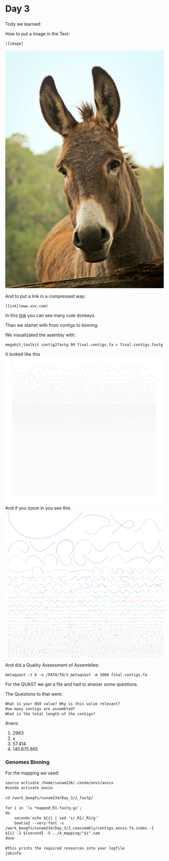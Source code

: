 # Day 3
### 

Tody we learned:

How to put a image in the Text:
```
![image]
```
![donkey](./images/licensed-image.jpeg)

And to put a link in a compressed way:
```
[link](www.xxx.com)
```

In this [link](https://www.google.com/search?q=esel&client=firefox-b-lm&source=lnms&tbm=isch&sa=X&ved=2ahUKEwiL0r3usOL8AhUyRvEDHTEdBbsQ_AUoAXoECAEQAw&biw=1920&bih=927&dpr=1) you can see many cute donkeys.

Than we startet with from contigs to binning:

We visualizated the asembly with:
```
megahit_toolkit contig2fastg 99 final.contigs.fa > final.contigs.fastg                   
```
It looked like this ![image](graph-entire.png)
 And if you zoom in you see this ![image](graph.png)

And did a Quality Assessment of Assemblies:
```
metaquast -t 6 -o /PATH/TO/3_metaquast -m 1000 final.contigs.fa
```
For the QUAST we get a file and had to anwser some questions. 

The Questions to that were:

    What is your N50 value? Why is this value relevant?
    How many contigs are assembled?
    What is the total length of the contigs?

Aners:

1. 2963
2. x
3. 57.414
4. 145.675.865

### Genomes Binning
For the mapping we used:
```
source activate /home/sunam226/.conda/envs/anvio
#conda activate anvio

cd /work_beegfs/sunam234/Day_3/2_fastp/

for i in `ls *mapped_R1.fastq.gz`;
do
    second=`echo ${i} | sed 's/_R1/_R2/g'`
    bowtie2 --very-fast -x /work_beegfs/sunam234/Day_3/3_coassembly/contigs.anvio.fa.index -1 ${i} -2 ${second} -S ../4_mapping/"$i".sam 
done

#this prints the required resources into your logfile
jobinfo
```



